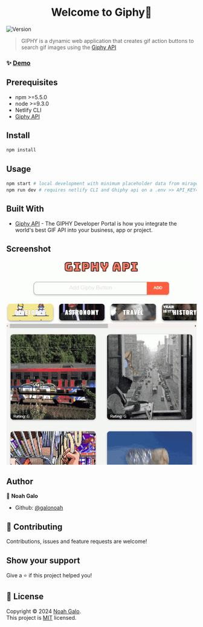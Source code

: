 <h1 align="center">Welcome to Giphy🧩</h1>
<p>
  <img alt="Version" src="https://img.shields.io/badge/version-1.1-blue.svg?cacheSeconds=2592000" />
</p>

> GIPHY is a dynamic web application that creates gif action buttons to search gif images using the [Giphy API](https://developers.giphy.com/)

### ✨ [Demo](https://sillygif.netlify.app/)

## Prerequisites

- npm >=5.5.0
- node >=9.3.0
- Netlify CLI
- [Giphy API](https://developers.giphy.com/docs/api)

## Install

```sh
npm install
```

## Usage

```sh
npm start # local development with minimum placeholder data from miragejs server
npm run dev # requires netlify CLI and Ghiphy api on a .env >> API_KEY=key
```

## Built With

* [Giphy API](https://developers.giphy.com/) - The GIPHY Developer Portal is how you integrate the world's best GIF API into your business, app or project.

## Screenshot
<p align="center">
  <img width="700" src="./src/assets/images/giphy-api.gif" >
<p>

## Author

👤 **Noah Galo**

* Github: [@galonoah](https://github.com/galonoah)

## 🤝 Contributing

Contributions, issues and feature requests are welcome!

## Show your support

Give a ⭐️ if this project helped you!

## 📝 License

Copyright © 2024 [Noah Galo](https://github.com/galonoah).<br />
This project is [MIT](https://github.com/kefranabg/readme-md-generator/blob/master/LICENSE) licensed.
